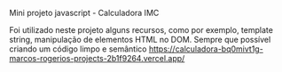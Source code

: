  Mini projeto javascript - Calculadora IMC

 Foi utilizado neste projeto alguns recursos, como por exemplo,
 template string, manipulação de elementos HTML no DOM.
 Sempre que possível criando um código limpo e semântico
 https://calculadora-bq0mivt1g-marcos-rogerios-projects-2b1f9264.vercel.app/
